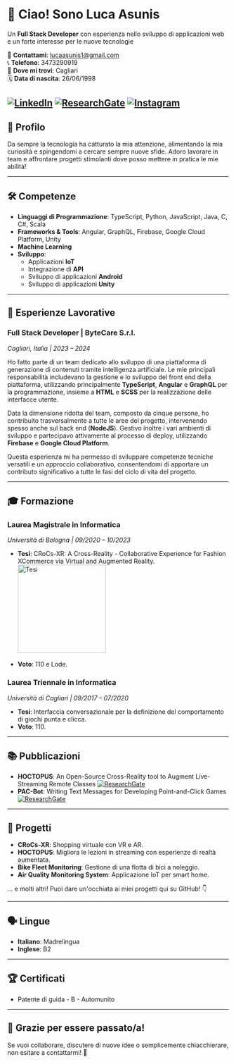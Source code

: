 # 👋 Ciao! Sono Luca Asunis

Un **Full Stack Developer** con esperienza nello sviluppo di applicazioni web e un forte interesse per le nuove tecnologie

📧 **Contattami**: [lucaasunis1@gmail.com](mailto:lucaasunis1@gmail.com)  
📞 **Telefono**: 3473290919  
📍 **Dove mi trovi**: Cagliari  
🗓 **Data di nascita**: 26/06/1998  

[![LinkedIn](https://img.shields.io/badge/LinkedIn-blue?style=flat&logo=linkedin)](https://www.linkedin.com/in/luca-asunis/) 
[![ResearchGate](https://img.shields.io/badge/ResearchGate-0B86B3?style=flat&logo=researchgate)](https://www.researchgate.net/profile/Luca-Asunis)
[![Instagram](https://img.shields.io/badge/Instagram-E1306C?style=flat&logo=instagram&logoColor=white)](https://www.instagram.com/lucaasunis/)
---

## 🌟 Profilo

Da sempre la tecnologia ha catturato la mia attenzione, alimentando la mia curiosità e spingendomi a cercare sempre nuove sfide. Adoro lavorare in team e affrontare progetti stimolanti dove posso mettere in pratica le mie abilità!

---

## 🛠️ Competenze

- **Linguaggi di Programmazione**: TypeScript, Python, JavaScript, Java, C, C#, Scala
- **Frameworks & Tools**: Angular, GraphQL, Firebase, Google Cloud Platform, Unity
- **Machine Learning**
- **Sviluppo**:
  - Applicazioni **IoT**
  - Integrazione di **API**
  - Sviluppo di applicazioni **Android**
  - Sviluppo di applicazioni **Unity**

---


## 💼 Esperienze Lavorative

### Full Stack Developer | ByteCare S.r.l.
_Cagliari, Italia | 2023 – 2024_

Ho fatto parte di un team dedicato allo sviluppo di una piattaforma di generazione di contenuti tramite intelligenza artificiale. Le mie principali responsabilità includevano la gestione e lo sviluppo del front end della piattaforma, utilizzando principalmente **TypeScript**, **Angular** e **GraphQL** per la programmazione, insieme a **HTML** e **SCSS** per la realizzazione delle interfacce utente.

Data la dimensione ridotta del team, composto da cinque persone, ho contribuito trasversalmente a tutte le aree del progetto, intervenendo spesso anche sul back end (**NodeJS**). Gestivo inoltre i vari ambienti di sviluppo e partecipavo attivamente al processo di deploy, utilizzando **Firebase** e **Google Cloud Platform**.

Questa esperienza mi ha permesso di sviluppare competenze tecniche versatili e un approccio collaborativo, consentendomi di apportare un contributo significativo a tutte le fasi del ciclo di vita del progetto.

---

## 🎓 Formazione

### Laurea Magistrale in Informatica
_Università di Bologna | 09/2020 – 10/2023_
- **Tesi**: CRoCs-XR: A Cross-Reality - Collaborative Experience for Fashion XCommerce via Virtual and Augmented Reality. <a href="https://amslaurea.unibo.it/29721/">
    <img src="https://amslaurea.unibo.it/images/logo.jpg" alt="Tesi" width="200" />
</a>

- **Voto**: 110 e Lode.

### Laurea Triennale in Informatica
_Università di Cagliari | 09/2017 – 07/2020_
- **Tesi**: Interfaccia conversazionale per la definizione del comportamento di giochi punta e clicca.  
- **Voto**: 110.

---

## 📚 Pubblicazioni

- **HOCTOPUS**: An Open-Source Cross-Reality tool to Augment Live-Streaming Remote Classes  [![ResearchGate](https://img.shields.io/badge/ResearchGate-0B86B3?style=flat&logo=researchgate)](https://www.researchgate.net/publication/374743585_HOCTOPUS_An_Open-Source_Cross-Reality_tool_to_Augment_Live-Streaming_Remote_Classes)
- **PAC-Bot**: Writing Text Messages for Developing Point-and-Click Games   [![ResearchGate](https://img.shields.io/badge/ResearchGate-0B86B3?style=flat&logo=researchgate)](https://www.researchgate.net/publication/352700864_PAC-Bot_Writing_Text_Messages_for_Developing_Point-and-Click_Games)

---

## 🚀 Progetti

- **CRoCs-XR**: Shopping virtuale con VR e AR.
- **HOCTOPUS**: Migliora le lezioni in streaming con esperienze di realtà aumentata.
- **Bike Fleet Monitoring**: Gestione di una flotta di bici a noleggio.
- **Air Quality Monitoring System**: Applicazione IoT per smart home.
  
... e molti altri! Puoi dare un'occhiata ai miei progetti qui su GitHub! 👇

---

## 🗣️ Lingue

- **Italiano**: Madrelingua
- **Inglese**: B2

---

## 🏆 Certificati

- Patente di guida - B - Automunito

---


## 🎉 Grazie per essere passato/a!

Se vuoi collaborare, discutere di nuove idee o semplicemente chiacchierare, non esitare a contattarmi! 🚀

